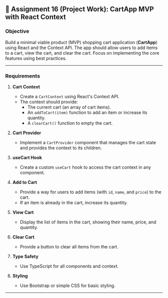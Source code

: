## 🛒 Assignment 16 (Project Work): CartApp MVP with React Context

### Objective

Build a minimal viable product (MVP) shopping cart application (**CartApp**) using React and the Context API. The app should allow users to add items to a cart, view the cart, and clear the cart. Focus on implementing the core features using best practices.

---

### Requirements

1. **Cart Context**
   - Create a `CartContext` using React's Context API.
   - The context should provide:
     - The current cart (an array of cart items).
     - An `addToCart(item)` function to add an item or increase its quantity.
     - A `clearCart()` function to empty the cart.

2. **Cart Provider**
   - Implement a `CartProvider` component that manages the cart state and provides the context to its children.

3. **useCart Hook**
   - Create a custom `useCart` hook to access the cart context in any component.

4. **Add to Cart**
   - Provide a way for users to add items (with `id`, `name`, and `price`) to the cart.
   - If an item is already in the cart, increase its quantity.

5. **View Cart**
   - Display the list of items in the cart, showing their name, price, and quantity.

6. **Clear Cart**
   - Provide a button to clear all items from the cart.

7. **Type Safety**
   - Use TypeScript for all components and context.

8. **Styling**
   - Use Bootstrap or simple CSS for basic styling.

---
